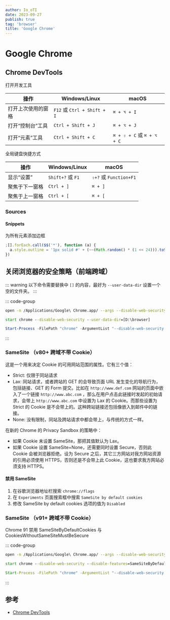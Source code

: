```yaml
---
author: Io_oTI
date: 2023-09-27
publish: true
tag: 'browser'
title: 'Google Chrome'
---
```


# Google Chrome

## Chrome DevTools

打开开发工具

| 操作               | Windows/Linux               | macOS                      |
| ------------------ | --------------------------- | -------------------------- |
| 打开上次使用的窗格 | `F12` 或 `Ctrl + Shift + I` | `⌘ + ⌥ + I`                |
| 打开“控制台”工具   | `Ctrl + Shift + J`          | `⌘ + ⌥ + J`                |
| 打开“元素”工具     | `Ctrl + Shift + C`          | `⌘ + ⇧ + C` 或 `⌘ + ⌥ + C` |

全局键盘快捷方式

| 操作           | Windows/Linux     | macOS                  |
| -------------- | ----------------- | ---------------------- |
| 显示“设置”     | `Shift+?` 或 `F1` | `⇧+?` 或 `Function+F1` |
| 聚焦于下一窗格 | `Ctrl + ]`        | `⌘ + ]`                |
| 聚焦于上一窗格 | `Ctrl + [`        | `⌘ + [`                |

### Sources

#### Snippets

为所有元素添加边框

```javascript
;[].forEach.call($$('*'), function (a) {
  a.style.outline = '1px solid #' + (~~(Math.random() * (1 << 24))).toString(16)
})
```

## 关闭浏览器的安全策略（前端跨域）

::: warning
以下命令需要替换中 `[]` 的内容，最好为 `--user-data-dir` 设置一个空的文件夹。
:::

::: code-group

```bash [macOS 终端]
open -n /Applications/Google\ Chrome.app/ --args --disable-web-security --user-data-dir=[/Users/Username/browser]
```

```cmd [Windows 命令提示符]
start chrome --disable-web-security --user-data-dir=[D:\browser]
```

```powershell [Windows PowerShell]
Start-Process -FilePath "chrome" -ArgumentList "--disable-web-security --user-data-dir=[D:\browser]"
```

:::

### SameSite （v80+ 跨域不带 Cookie）

这是一个用来决定 Cookie 的可用网站范围的属性。它有三个值：

- Strict: 仅限于同站请求
- Lax: 同站请求，或者跨站的 GET 的会导致页面 URL 发生变化的导航行为，包括链接、GET 的 Form 提交。比如在 `http://www.def.com` 网站的页面中嵌入了一个链接 `http://www.abc.com` ，那么在用户点击此链接时发起的初始请求，会带上 `http://www.abc.com` 中设置为 Lax 的 Cookie。而那些设置为 Strict 的 Cookie 是不会带上的。这种跨站链接还包括像嵌入到邮件中的链接。
- None: 没有限制，同站及跨站请求中都会带上，与传统的方式一样。

在新的 Chrome 的 Privacy Sandbox 的策略中：

- 如果 Cookie 未设置 SameSite，那把其值默认为 Lax。
- 如果 Cookie 设置 SameSite=None，还需要同时设置 Secure，否则此 Cookie 会被浏览器拒绝。设为 Secure 之后，其它三方网站对我方网站资源的引用必须使用 HTTPS，否则还是不会带上此 Cookie，这也要求我方网站必须支持 HTTPS。

#### 禁用 SameSite

1. 在谷歌浏览器地址栏搜索 `chrome://flags`
2. 在 `Experiments` 页面搜索框中搜索 `SameSite by default cookies`
3. 修改 SameSite by default cookies 选项的值为 `Disabled`

### SameSite （v91+ 跨域不带 Cookie）

Chrome 91 禁用 SameSiteByDefaultCookies 与 CookiesWithoutSameSiteMustBeSecure

::: code-group

```bash [macOS 终端]
open -n /Applications/Google\ Chrome.app/ --args --disable-web-security --disable-features=SameSiteByDefaultCookies,CookiesWithoutSameSiteMustBeSecure --user-data-dir=[/Users/Username/browser]
```

```cmd [Windows 命令提示符]
start chrome --disable-web-security --disable-features=SameSiteByDefaultCookies,CookiesWithoutSameSiteMustBeSecure --user-data-dir=[D:\browser]
```

```cmd [Windows PowerShell]
Start-Process -FilePath "chrome" -ArgumentList "--disable-web-security --disable-features=SameSiteByDefaultCookies,CookiesWithoutSameSiteMustBeSecure --user-data-dir=[D:\browser]"
```

:::

## 参考

- [Chrome DevTools](https://developer.chrome.google.cn/docs/devtools?hl=zh-cn)

